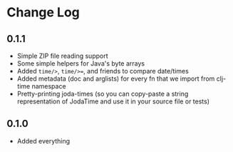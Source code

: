 # Change Log

## 0.1.1
- Simple ZIP file reading support
- Some simple helpers for Java's byte arrays
- Added `time/>`, `time/>=`, and friends to compare date/times
- Added metadata (doc and arglists) for every fn that we import from clj-time namespace
- Pretty-printing joda-times (so you can copy-paste a string representation of JodaTime and use it in your source file or tests)

## 0.1.0
  - Added everything
